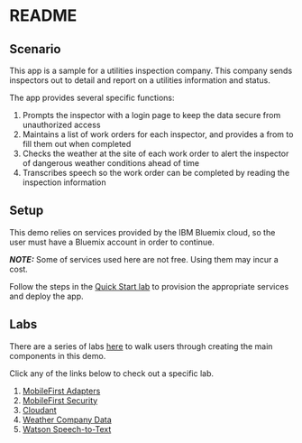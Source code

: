 # README


## Scenario

This app is a sample for a utilities inspection company. This company sends inspectors out to detail and report on a utilities information and status. 

The app provides several specific functions:

1. Prompts the inspector with a login page to keep the data secure from unauthorized access
2. Maintains a list of work orders for each inspector, and provides a from to fill them out when completed
3. Checks the weather at the site of each work order to alert the inspector of dangerous weather conditions ahead of time
4. Transcribes speech so the work order can be completed by reading the inspection information

## Setup

This demo relies on services provided by the IBM Bluemix cloud, so the user must have a Bluemix account in order to continue.

***NOTE:*** Some of services used here are not free. Using them may incur a cost.

Follow the steps in the [Quick Start lab](https://github.ibm.com/cord-americas/utilities-demo/blob/labs/labs/2.%20quick-start.md) to provision the appropriate services and deploy the app.

## Labs

There are a series of labs [here](https://github.ibm.com/cord-americas/utilities-demo/tree/labs/labs) to walk users through creating the main components in this demo.

Click any of the links below to check out a specific lab.

1. [MobileFirst Adapters](/labs/3.%20adapters.md)
2. [MobileFirst Security](/labs/4.%20security.md)
3. [Cloudant](labs/3.1%20Creating%20a%20Cloudant%20Adapter.md)
4. [Weather Company Data](/labs/3.2%20Working%20with%20Weather%20Company%20Data%20.md)
5. [Watson Speech-to-Text](/labs/5.%20speet-to-text.md)